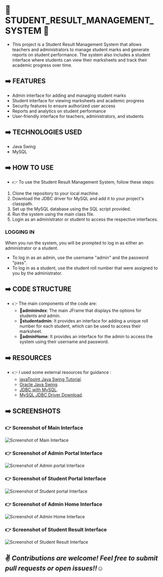 # 📌 STUDENT_RESULT_MANAGEMENT_SYSTEM :european_post_office:

* This project is a Student Result Management System that allows teachers and administrators to manage student marks and generate reports on student performance. The system also includes a student interface where students can view their marksheets and track their academic progress over time.

## :arrow_right: FEATURES
* Admin interface for adding and managing student marks
* Student interface for viewing marksheets and academic progress
* Security features to ensure authorized user access
* Reports and analytics on student performance
* User-friendly interface for teachers, administrators, and students


## :arrow_right: TECHNOLOGIES USED
* Java Swing
* MySQL

## :arrow_right: HOW TO USE
* :point_right: To use the Student Result Management System, follow these steps:

1. Clone the repository to your local machine.
2. Download the JDBC driver for MySQL and add it to your project's classpath.
3. Set up the MySQL database using the SQL script provided.
4. Run the system using the main class file.
5. Login as an administrator or student to access the respective interfaces.

### LOGGING IN
 When you run the system, you will be prompted to log in as either an administrator or a student.

* To log in as an admin, use the username "admin" and the password "pass".
* To log in as a student, use the student roll number  that were assigned to you by the administrator.

## :arrow_right: CODE STRUCTURE
* :point_right: The main components of the code are: 
    * 📍**adminindex**: The main JFrame that displays the options for students and admin.
    * 📍**studentadmin**: It provides an interface for adding a unique roll number for each student, which can be used to access their marksheet.
    * 📍**adminHome**: It provides an interface for the admin to access the system using their username and password. 
 
## :arrow_right: RESOURCES
* :point_right: I used some external resources for guidance :
   * [javaTpoint Java Swing Tutorial](https://www.javatpoint.com/java-swing).
   * [Oracle Java Swing](https://docs.oracle.com/javase/tutorial/uiswing/index.html).
   * [JDBC with MySQL](https://www.geeksforgeeks.org/java-database-connectivity-with-mysql/).
   * [MySQL JDBC Driver Download](https://dev.mysql.com/downloads/connector/j/).
 
## :arrow_right: SCREENSHOTS
### :point_right: Screenshot of Main Interface
![Screenshot of Main Interface](./srmimages/mainframe.png)
### :point_right: Screenshot of Admin Portal Interface
![Screenshot of Admin portal Interface](./srmimages/adminportal.png)
### :point_right: Screenshot of Student Portal Interface
![Screenshot of Student portal Interface](./srmimages/resultportal.png)
### :point_right: Screenshot of Admin Home Interface
![Screenshot of Admin Home Interface](./srmimages/adminhome.png)
### :point_right: Screenshot of Student Result Interface
![Screenshot of Student Result Interface](./srmimages/studentresult.png)

 
 ## :v: ***Contributions are welcome! Feel free to submit pull requests or open issues!!***:relaxed:



    


